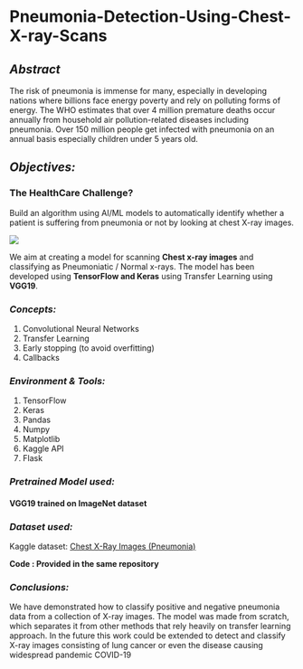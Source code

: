 # Pneumonia-Detection-Using-Chest-X-ray-Scans

## *Abstract*

The risk of pneumonia is immense for many, especially in developing nations where billions face energy poverty and rely on polluting forms of energy. The WHO estimates that over 4 million premature deaths occur annually from household air pollution-related diseases including pneumonia. Over 150 million people get infected with pneumonia on an annual basis especially children under 5 years old.

## *Objectives:*

### The HealthCare Challenge?
Build an algorithm using AI/ML models to automatically identify whether a patient is suffering from pneumonia or not by looking at chest X-ray images. 

<img src="https://miro.medium.com/max/3000/1*J5wUMztRXZ_eHimMxULAnA.png">


We aim at creating a model for scanning **Chest x-ray images** and classifying as Pneumoniatic / Normal x-rays. The model has been developed using **TensorFlow and Keras** using Transfer Learning using **VGG19**. 

### *Concepts:*
1. Convolutional Neural Networks
2. Transfer Learning
3. Early stopping (to avoid overfitting) 
4. Callbacks

### *Environment & Tools:*
1. TensorFlow
2. Keras
3. Pandas
4. Numpy
5. Matplotlib
6. Kaggle API
7. Flask

### *Pretrained Model used:*
#### VGG19 trained on ImageNet dataset

### *Dataset used:*
Kaggle dataset: [Chest X-Ray Images (Pneumonia)](https://www.kaggle.com/paultimothymooney/chest-xray-pneumonia)



**Code : Provided in the same repository**


### *Conclusions:*
We have demonstrated how to classify positive and negative pneumonia data from a collection of X-ray images. The model was made from scratch, which separates it from other methods that rely heavily on transfer learning approach. In the future this work could be extended to detect and classify X-ray images consisting of lung cancer or even the disease causing widespread pandemic COVID-19
